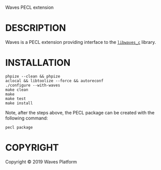 Waves PECL extension

# DESCRIPTION

Waves is a PECL extension providing interface to the [`libwaves_c`](https://github.com/qbcir/waves-c) library.

# INSTALLATION

```
phpize --clean && phpize
aclocal && libtoolize --force && autoreconf
./configure --with-waves
make clean
make
make test
make install
```
Note, after the steps above, the PECL package can be created with the following command:

```
pecl package
```

# COPYRIGHT

Copyright © 2019 Waves Platform
